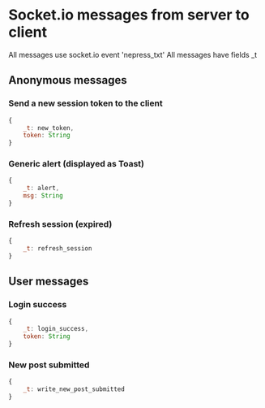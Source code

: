 # Socket.io messages from server to client

All messages use socket.io event 'nepress_txt'
All messages have fields _t

## Anonymous messages

### Send a new session token to the client

```javascript
{
    _t: new_token,
    token: String
}
```

### Generic alert (displayed as Toast)

```javascript
{
    _t: alert,
    msg: String
}
```

### Refresh session (expired)

```javascript
{
    _t: refresh_session
}
```

## User messages

### Login success

```javascript
{
    _t: login_success,
    token: String
}
```

### New post submitted

```javascript
{
    _t: write_new_post_submitted
}
```